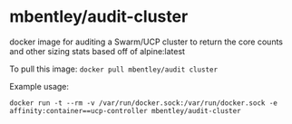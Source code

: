 # mbentley/audit-cluster

docker image for auditing a Swarm/UCP cluster to return the core counts and other sizing stats
based off of alpine:latest

To pull this image:
`docker pull mbentley/audit cluster`

Example usage:

```
docker run -t --rm -v /var/run/docker.sock:/var/run/docker.sock -e affinity:container==ucp-controller mbentley/audit-cluster
```
